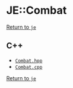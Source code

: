 # JE::Combat

[Return to `je`](/docs/je.md)

## C++

- [`Combat.hpp`](/src/je/Combat.hpp)
- [`Combat.cpp`](/src/je/Combat.cpp)

[Return to `je`](/docs/je.md)